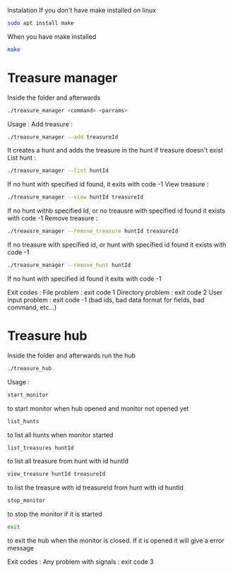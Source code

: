 Instalation
If you don't have make installed on linux
```bash
sudo apt install make
```
When you have make installed
```bash
make
```

<h1>Treasure manager</h1>

Inside the folder and afterwards
```bash
./treasure_manager <command> <parrams>
```

Usage : 
Add treasure :
```bash
./treasure_manager --add treasureId
```
It creates a hunt and adds the treasure in the hunt if treasure doesn't exist
List hunt : 
```bash
./treasure_manager --list huntId
```
If no hunt with specified id found, it exits with code -1
View treasure :
```bash
./treasure_manager --view huntId treasureId
```
If no hunt withb specified Id, or no treausre with specified id found it exists with code -1
Remove treasure :
```bash
./treausre_manager --remove_treasure huntId treasureId
```
If no treasure with specified id, or hunt with specified id found it exists with code -1
```bash
./treasure_manager --remove_hunt huntId
```
If no hunt with specified id found it exits with code -1

Exit codes :
File problem : exit code 1
Directory problem : exit code 2
User input problem : exit code -1 (bad ids, bad data format for fields, bad command, etc...)

<h1>Treasure hub</h1>

Inside the folder and afterwards run the hub
```bash
./treasure_hub
```

Usage : 
```bash
start_monitor
```
to start monitor when hub opened and monitor not opened yet
```bash
list_hunts
```
to list all hunts when monitor started
```bash
list_treasures huntId
```
to list all treasure from hunt with id huntId
```bash
view_treasure huntId treasureId
```
to list the treasure with id treasureId from hunt with id huntId
```bash
stop_monitor
```
to stop the monitor if it is started
```bash
exit
```
to exit the hub when the monitor is closed. If it is opened it will give a error message

Exit codes : 
Any problem with signals : exit code 3